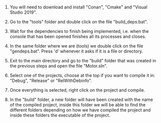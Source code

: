 1. You will need to download and install "Conan", "Cmake" and "Visual Studio 2019".

2. Go to the "tools" folder and double click on the file "build_deps.bat".

3. Wait for the dependencies to finish being implemented, 
	i.e. when the console that has been opened finishes all its processes and closes.

4. In the same folder where we are (tools) we double click on the file "gendeps.bat". Press 'd' whenever it asks if it is a file or directory.

6. Exit to the main directory and go to the "build" folder that was created in the previous steps 
   and open the file "Motor.sln".

7. Select one of the projects, choose at the top if you want to compile it in: 
	"Debug", "Release" or "RelWithDebinfo".

8. Once everything is selected, right click on the project and compile.

9. In the "build" folder, a new folder will have been created with the name of the compiled project,
	inside this folder we will be able to find the different folders depending on how we have compiled the project 
	and inside these folders the executable of the project.
